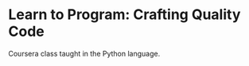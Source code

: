Learn to Program: Crafting Quality Code
=======================================

Coursera class taught in the Python language.